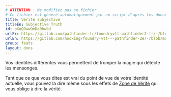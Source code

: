 ```yaml
---
# ATTENTION : Ne modifiez pas ce fichier
# Ce fichier est généré automatiquement par un script d'après les données du module Foundry VTT officiel et de sa traduction
title: Vérité subjective
titleEn: Subjective Truth
id: oXoQ9wwOmDe0hwbU
urlFr: https://gitlab.com/pathfinder-fr/foundryvtt-pathfinder2-fr/-/blob/master/data/feats/oXoQ9wwOmDe0hwbU.htm
urlEn: https://gitlab.com/hooking/foundry-vtt---pathfinder-2e/-/blob/master/packs/data/feats.db/subjective-truth.json
group: feats
layout: dons
---
```

Vos identités différentes vous permettent de tromper la magie qui détecte les mensonges.

Tant que ce que vous dites est vrai du point de vue de votre identité actuelle, vous pouvez la dire même sous les effets de [Zone de Vérité](../spells/zone-de-vérité.md) qui vous oblige à dire la vérité.


